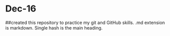 # Dec-16
##created this repository to  practice my git and GitHub skills.
.md extension is markdown.
Single hash is the main heading.

